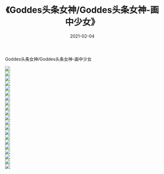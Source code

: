 ﻿---
layout: post
title:  《Goddes头条女神/Goddes头条女神-画中少女》
date:   2021-02-04
img: http://img.660000.xyz/Sharelink/网络美图/2021/Goddes头条女神/Goddes头条女神-画中少女/000.jpg
categories: [美女, 清纯, 唯美]
---

Goddes头条女神/Goddes头条女神-画中少女

 ![](http://img.660000.xyz/Sharelink/网络美图/2021/Goddes头条女神/Goddes头条女神-画中少女/001.jpg) <br>![](http://img.660000.xyz/Sharelink/网络美图/2021/Goddes头条女神/Goddes头条女神-画中少女/002.jpg) <br>![](http://img.660000.xyz/Sharelink/网络美图/2021/Goddes头条女神/Goddes头条女神-画中少女/003.jpg) <br>![](http://img.660000.xyz/Sharelink/网络美图/2021/Goddes头条女神/Goddes头条女神-画中少女/004.jpg) <br>![](http://img.660000.xyz/Sharelink/网络美图/2021/Goddes头条女神/Goddes头条女神-画中少女/005.jpg) <br>![](http://img.660000.xyz/Sharelink/网络美图/2021/Goddes头条女神/Goddes头条女神-画中少女/006.jpg) <br>![](http://img.660000.xyz/Sharelink/网络美图/2021/Goddes头条女神/Goddes头条女神-画中少女/007.jpg) <br>![](http://img.660000.xyz/Sharelink/网络美图/2021/Goddes头条女神/Goddes头条女神-画中少女/008.jpg) <br>![](http://img.660000.xyz/Sharelink/网络美图/2021/Goddes头条女神/Goddes头条女神-画中少女/009.jpg) <br>![](http://img.660000.xyz/Sharelink/网络美图/2021/Goddes头条女神/Goddes头条女神-画中少女/010.jpg) <br>![](http://img.660000.xyz/Sharelink/网络美图/2021/Goddes头条女神/Goddes头条女神-画中少女/011.jpg) <br>![](http://img.660000.xyz/Sharelink/网络美图/2021/Goddes头条女神/Goddes头条女神-画中少女/012.jpg) <br>![](http://img.660000.xyz/Sharelink/网络美图/2021/Goddes头条女神/Goddes头条女神-画中少女/013.jpg) <br>![](http://img.660000.xyz/Sharelink/网络美图/2021/Goddes头条女神/Goddes头条女神-画中少女/014.jpg) <br>![](http://img.660000.xyz/Sharelink/网络美图/2021/Goddes头条女神/Goddes头条女神-画中少女/015.jpg) <br>![](http://img.660000.xyz/Sharelink/网络美图/2021/Goddes头条女神/Goddes头条女神-画中少女/016.jpg) <br>![](http://img.660000.xyz/Sharelink/网络美图/2021/Goddes头条女神/Goddes头条女神-画中少女/017.jpg) <br>![](http://img.660000.xyz/Sharelink/网络美图/2021/Goddes头条女神/Goddes头条女神-画中少女/018.jpg) <br>![](http://img.660000.xyz/Sharelink/网络美图/2021/Goddes头条女神/Goddes头条女神-画中少女/019.jpg) <br>![](http://img.660000.xyz/Sharelink/网络美图/2021/Goddes头条女神/Goddes头条女神-画中少女/020.jpg) <br>![](http://img.660000.xyz/Sharelink/网络美图/2021/Goddes头条女神/Goddes头条女神-画中少女/021.jpg) <br>